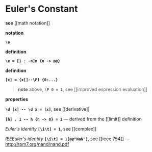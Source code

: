 # Euler's Constant

**see** [[math notation]]

**notation**

**`\e`**

**definition**

**`\e = [1 : -n]n {n -> @@}`**

**definition**

**`[x] = {x[]--\P} {0:...}`**

> **note** above, **`\P 0 = 1`**, see [[improved expression evaluation]]

**properties**

**`\d [x] -- \d x = [x]`**, see [[derivative]]

**`[h] . 1 -- h {h -> 0} = 1`** &mdash; derived from the [[limit]] definition

_Euler's identity_ **`[\i\t] = 1`**, see [[complex]]

_IEEEuler's identity_ **`[\i\t] = 1[@@"NaN"]`**, see [[ieee 754]] &mdash; <http://tom7.org/nand/nand.pdf>

